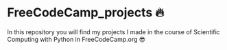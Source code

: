 # FreeCodeCamp_projects 🔥
In this repository you will find my projects I made in the course of Scientific Computing with Python in FreeCodeCamp.org 😎
